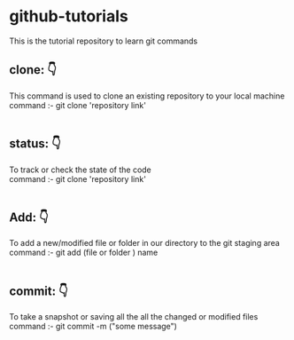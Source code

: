 # github-tutorials
This is the tutorial repository to learn git commands

## clone: 👇
This command is used to clone an existing repository to your local machine <br>
<t> command :- git clone 'repository link'
<br>
<br>

## status: 👇
To track or check the state of the code <br>
<t> command :- git clone 'repository link'
<br>
<br>

## Add: 👇
To add a new/modified file or folder in our directory to the git staging area <br>
<t> command :- git add (file or folder ) name
<br>
<br>

## commit: 👇
To take a snapshot or saving all the all the changed or modified files <br>
<t> command :- git commit -m ("some message") 